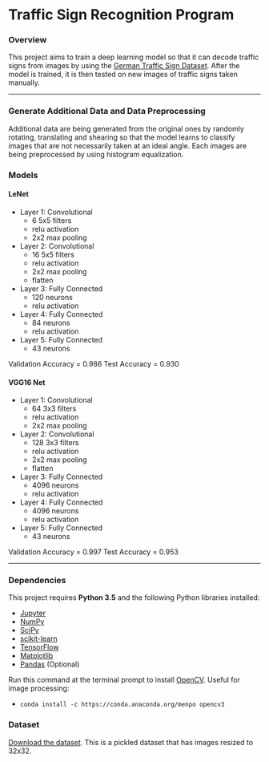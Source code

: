 # Traffic Sign Recognition Program
### Overview

This project aims to train a deep learning model so that it can decode traffic signs from images by using the [German Traffic Sign Dataset](http://benchmark.ini.rub.de/?section=gtsrb&subsection=dataset). After the model is trained, it is then tested on new images of traffic signs taken manually.

---
### Generate Additional Data and Data Preprocessing
Additional data are being generated from the original ones by randomly rotating, translating and shearing so that the model learns to classify images that are not necessarily taken at an ideal angle. Each images are being preprocessed by using histogram equalization.

### Models

#### LeNet
- Layer 1: Convolutional
  - 6 5x5 filters
  - relu activation
  - 2x2 max pooling
- Layer 2: Convolutional
  - 16 5x5 filters
  - relu activation
  - 2x2 max pooling
  - flatten
- Layer 3: Fully Connected
  - 120 neurons
  - relu activation
- Layer 4: Fully Connected
  - 84 neurons
  - relu activation
- Layer 5: Fully Connected
  - 43 neurons

Validation Accuracy = 0.986
Test Accuracy = 0.930

#### VGG16 Net
- Layer 1: Convolutional
  - 64 3x3 filters
  - relu activation
  - 2x2 max pooling
- Layer 2: Convolutional
  - 128 3x3 filters
  - relu activation
  - 2x2 max pooling
  - flatten
- Layer 3: Fully Connected
  - 4096 neurons
  - relu activation
- Layer 4: Fully Connected
  - 4096 neurons
  - relu activation
- Layer 5: Fully Connected
  - 43 neurons

Validation Accuracy = 0.997
Test Accuracy = 0.953

---
### Dependencies

This project requires **Python 3.5** and the following Python libraries installed:

- [Jupyter](http://jupyter.org/)
- [NumPy](http://www.numpy.org/)
- [SciPy](https://www.scipy.org/)
- [scikit-learn](http://scikit-learn.org/)
- [TensorFlow](http://tensorflow.org)
- [Matplotlib](http://matplotlib.org/)
- [Pandas](http://pandas.pydata.org/) (Optional)

Run this command at the terminal prompt to install [OpenCV](http://opencv.org/). Useful for image processing:

- `conda install -c https://conda.anaconda.org/menpo opencv3`

### Dataset

[Download the dataset](https://d17h27t6h515a5.cloudfront.net/topher/2016/November/581faac4_traffic-signs-data/traffic-signs-data.zip). This is a pickled dataset that has images resized to 32x32.
